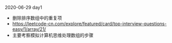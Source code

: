 2020-06-29 day1
 - 删除排序数组中的重复项
 - https://leetcode-cn.com/explore/featured/card/top-interview-questions-easy/1/array/21/
 - 主要考察模拟计算机思维处理数组的步骤